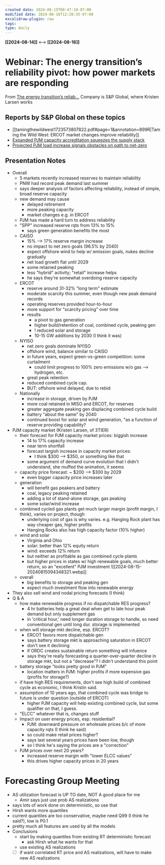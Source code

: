 ```yaml
---
created date: 2024-08-15T08:47:10-07:00
modified date: 2024-08-16T12:20:35-07:00
excalidraw-plugin: raw
tags: 
type: daily
---
```

**[[2024-08-14]]**  <-->  **[[2024-08-16]]**

# Webinar: The energy transition’s reliability pivot: how power markets are responding
From [The energy transition’s reliab...](https://event.on24.com/wcc/r/4665877/F3128E5B0BEC4D60F00B49577264F122?mode=login&email=scotto@sharpleaf.org)
Company is S&P Global, where Kristen Larsen works
## Reports by S&P Global on these topics
- [[tamingthewildwest1723573807822.pdf#page=1&annotation=899R|Taming the Wild West: ERCOT market changes improve reliability]]
- [Expanded PJM capacity accreditation squeezes the supply stack](expandedpjmcapacityaccreditationsqueezesthesupplystack1723625938953.pdf)
- [Projected PJM load increase signals obstacles on path to net-zero](projectedpjmloadincreasesignalsobstaclesonpathtonetzero1723573826705.pdf)
## Presentation Notes
- Overall
	- 5 markets recently increased reserves to maintain reliability
	- PNW had record peak demand last summer
	- says deeper analysis of factors affecting reliability, instead of simple, broad reserve capacity
	- new demand may cause
		- delayed retirement
		- more peaking capacity
		- market changes e.g. in ERCOT
	- PJM has made a hard turn to address reliability
	- "SPP" increased reserve rqts from 13% to 15%
		- says green generation benefits the most
	- CAISO
		- 15% --> 17% reserve margin increase
		- no impact to net zero goals (96.5% by 2040)
		- expect offshore wind to help w/ emission goals, nukes decline gradually
		- net load growth flat until 2029
		- some retained peaking
		- less "hybrid" activity; "retail" increase helps
		- he says they're somewhat overdoing reserve capacity
	- ERCOT
		- reserve around 31-32% "long term" estimate
		- moderate scarcity this summer, even though new peak demand records
		- operating reserves provided hour-to-hour
		- more support for "scarcity pricing" over time
		- results
			- a pivot to gas generation
			- higher build/retention of coal, combined cycle, peaking gen
			- ! reduced solar and storage
			- 10-15 GW additions by 2030 (I think it was)
	- NYISO
		- net zero goals dominate NYISO
		- offshore wind, balance similar to CAISO
		- in future years, expect green-vs-green competition: some curtailment
			- could limit progress to 100% zero emissions w/o gas --> hydrogen, etc.
		- great peak retention
		- reduced combined cycle cap.
		- BUT: offshore wind delayed, due to rebid
	- Nationally
		- increase in storage, driven by PJM
		- more coal retained in MISO and ERCOT, for reserves
		- greater aggregate peaking gen displacing combined cycle build
		- battery "about the same" by 2040
		- continued boost for solar and wind generation, "as a function of reserve providing capability?
- PJM capacity market (Kristen Larsen, of 3TIER)
	- their forecast for PJM capacity market prices: biggish increase
		- 14 to 17% capacity increase
		- near term shortfall
		- forecast largish increase in capacity market prices: 
			- I think $300 --> $350, or something like that
		- some argument of demand curve evolution that I didn't understand, she muffed the animation, it seems
	- capacity price forecast: ~ $200 --> $300 by 2029
		- even bigger capacity price increases later
	- generation
		- will benefit gas peakers and battery
		- coal, legacy peaking retained
		- adding a lot of stand-alone storage, gas peaking
		- some solar/wind increase
	- combined cycled gas plants get much larger margin (profit margin, I think), varies on project, though
		- underlying cost of gas is why varies.  e.g. Hanging Rock plant has way cheaper gas, higher profits
		- Hanging Rocks also has high capacity factor (10% higher)
	- wind and solar
		- Virginia and Ohio 
		- solar: better than 12% equity return
		- wind: exceeds 12% return
		- but neither as profitable as gas combined cycle plants
		- but higher prices in states w/ high renewable goals, much better return, so an "excellent" PJM investment
		  ![[2024-08-15-20240815094348321.webp]]
	- overall
		- big benefits to storage and peaking gen
		- expect much investment flow into renewable energy
- They also sell wind and nodal pricing forecasts (I think)
- Q & A
	- how make renewable progress if no dispatchable RES progress?
		- 4 hr batteries help a great deal when get to late hour peak demand but only supplement gas
		- in 'critical hour,' need longer duration storage to handle, so need conventional gen until long dur. storage is implemented
	- when will storage mkt decline, esp. ERCOT?
		- ERCOT favors more dispatchable gen
		- says battery storage mkt is approaching saturation in ERCOT
		- don't see it declining
		- if ORDC creates sustainable return something will infuence
		- says they're really forecasting a quarter-over-quarter decline in storage mkt, but not a "decrease"?  I didn't understand this point
	- battery storage "looks pretty good in PJM"
		- location matters in PJM: higher profits if more expensive gas (profits for storage?)
	- if have high RES requirements, don't see high build of combined cycle as economic, I think Kristin said.
	- assumption of 10 years ago, that combined cycle was bridge to future is under question (outside of ERCOT)
		- higher PJM capacity will help existing combined cycle, but some qualifier on that, I guess.
	- "ELCC" whatever that is, changes stuff
	- Impact on user energy prices, esp. residential?
		- PJM: downward pressure on wholesale prices b/c of more capacity rqts (I think he said)
		- so could make retail prices higher?
		- says last several years prices have been low, though
		- so I think he's saying the prices are a "correction"
	- PJM prices over next 20 years?
		- increased reserve margin with "lower ELCC values"
		- this drives higher capacity prices in 20 years
# Forecasting Group Meeting
- AS utilization forecast is UP TO date, NOT A good place for me
	- Amir says just use prob AS realizations
- says lots of work done on deterministic, so use that
- Hirsh wants more quantiles
- current quantiles are too conservative, maybe need Q99 (I think he said?), low is P0.1
- pretty much all features are used by all the models
- Conclusions
	- start by making quantiles from existing RT deterministic forecast
		- ask Hirsh what he wants for that
	- use existing AS realizations
	- [ ] if want correlated RT price and AS realizations, will have to make new AS realizations